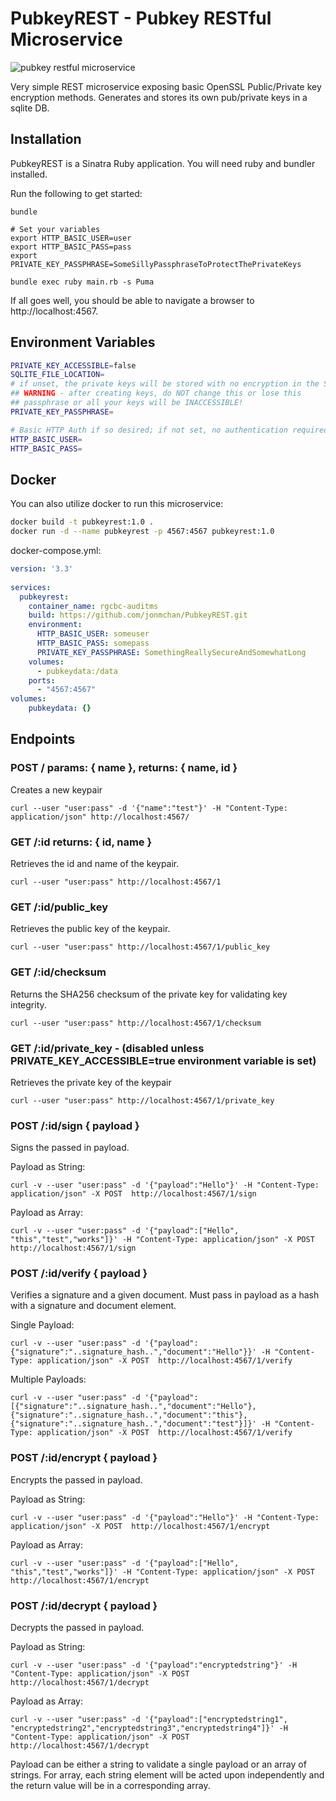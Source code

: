 # PubkeyREST - Pubkey RESTful Microservice

![pubkey restful microservice](https://user-images.githubusercontent.com/1827190/68080007-243cf180-fdc1-11e9-9394-be1c83a98830.png)

Very simple REST microservice exposing basic OpenSSL Public/Private key encryption methods. Generates and stores its own pub/private keys in a sqlite DB.

## Installation

PubkeyREST is a Sinatra Ruby application. You will need ruby and bundler installed.

Run the following to get started:



```
bundle 

# Set your variables
export HTTP_BASIC_USER=user
export HTTP_BASIC_PASS=pass
export PRIVATE_KEY_PASSPHRASE=SomeSillyPassphraseToProtectThePrivateKeys

bundle exec ruby main.rb -s Puma
```

If all goes well, you should be able to navigate a browser to http://localhost:4567.



## Environment Variables

```bash
PRIVATE_KEY_ACCESSIBLE=false
SQLITE_FILE_LOCATION=
# if unset, the private keys will be stored with no encryption in the SQLiteDB
## WARNING - after creating keys, do NOT change this or lose this 
## passphrase or all your keys will be INACCESSIBLE!
PRIVATE_KEY_PASSPHRASE=

# Basic HTTP Auth if so desired; if not set, no authentication required
HTTP_BASIC_USER=
HTTP_BASIC_PASS=
```

## Docker

You can also utilize docker to run this microservice:

```bash
docker build -t pubkeyrest:1.0 .
docker run -d --name pubkeyrest -p 4567:4567 pubkeyrest:1.0
```

docker-compose.yml:
```yml
version: '3.3'
  
services:
  pubkeyrest:
    container_name: rgcbc-auditms
    build: https://github.com/jonmchan/PubkeyREST.git
    environment:
      HTTP_BASIC_USER: someuser
      HTTP_BASIC_PASS: somepass
      PRIVATE_KEY_PASSPHRASE: SomethingReallySecureAndSomewhatLong
    volumes:
      - pubkeydata:/data
    ports:
      - "4567:4567"
volumes:
    pubkeydata: {}
```

## Endpoints

### POST / params: { name }, returns: { name, id } 

Creates a new keypair

```
curl --user "user:pass" -d '{"name":"test"}' -H "Content-Type: application/json" http://localhost:4567/
```

### GET /:id returns: { id, name }

Retrieves the id and name of the keypair.

```
curl --user "user:pass" http://localhost:4567/1
```

### GET /:id/public_key

Retrieves the public key of the keypair.

```
curl --user "user:pass" http://localhost:4567/1/public_key
```

### GET /:id/checksum

Returns the SHA256 checksum of the private key for validating key integrity.

```
curl --user "user:pass" http://localhost:4567/1/checksum
```

### GET /:id/private_key - (disabled unless PRIVATE_KEY_ACCESSIBLE=true environment variable is set)

Retrieves the private key of the keypair

```
curl --user "user:pass" http://localhost:4567/1/private_key
```

### POST /:id/sign { payload } 

Signs the passed in payload. 

Payload as String:
```
curl -v --user "user:pass" -d '{"payload":"Hello"}' -H "Content-Type: application/json" -X POST  http://localhost:4567/1/sign
```

Payload as Array:
```
curl -v --user "user:pass" -d '{"payload":["Hello", "this","test","works"]}' -H "Content-Type: application/json" -X POST  http://localhost:4567/1/sign
```

### POST /:id/verify { payload }

Verifies a signature and a given document. Must pass in payload as a hash with a signature and document element.

Single Payload:
```
curl -v --user "user:pass" -d '{"payload": {"signature":"..signature_hash..","document":"Hello"}}' -H "Content-Type: application/json" -X POST  http://localhost:4567/1/verify
```

Multiple Payloads:
```
curl -v --user "user:pass" -d '{"payload": [{"signature":"..signature_hash..","document":"Hello"},{"signature":"..signature_hash..","document":"this"},{"signature":"..signature_hash..","document":"test"}]}' -H "Content-Type: application/json" -X POST  http://localhost:4567/1/verify
```

### POST /:id/encrypt { payload }

Encrypts the passed in payload. 

Payload as String:
```
curl -v --user "user:pass" -d '{"payload":"Hello"}' -H "Content-Type: application/json" -X POST  http://localhost:4567/1/encrypt
```

Payload as Array:
```
curl -v --user "user:pass" -d '{"payload":["Hello", "this","test","works"]}' -H "Content-Type: application/json" -X POST  http://localhost:4567/1/encrypt
```


### POST /:id/decrypt { payload }

Decrypts the passed in payload.

Payload as String:
```
curl -v --user "user:pass" -d '{"payload":"encryptedstring"}' -H "Content-Type: application/json" -X POST  http://localhost:4567/1/decrypt
```

Payload as Array:
```
curl -v --user "user:pass" -d '{"payload":["encryptedstring1", "encryptedstring2","encryptedstring3","encryptedstring4"]}' -H "Content-Type: application/json" -X POST  http://localhost:4567/1/decrypt
```

Payload can be either a string to validate a single payload or an array of strings. For array, each string element  will be acted upon independently and the return value will be in a corresponding array.
